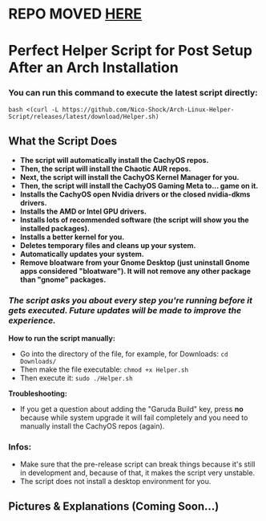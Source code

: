 # REPO MOVED [HERE](https://github.com/Nico-Shock/Arch-Helper-Script)

# Perfect Helper Script for Post Setup After an Arch Installation

### **You can run this command to execute the latest script directly:**
```
bash <(curl -L https://github.com/Nico-Shock/Arch-Linux-Helper-Script/releases/latest/download/Helper.sh)
```

## **What the Script Does**

- **The script will automatically install the CachyOS repos.**
- **Then, the script will install the Chaotic AUR repos.**
- **Next, the script will install the CachyOS Kernel Manager for you.**
- **Then, the script will install the CachyOS Gaming Meta to... game on it.**
- **Installs the CachyOS open Nvidia drivers or the closed nvidia-dkms drivers.**
- **Installs the AMD or Intel GPU drivers.**
- **Installs lots of recommended software (the script will show you the installed packages).**
- **Installs a better kernel for you.**
- **Deletes temporary files and cleans up your system.**
- **Automatically updates your system.**
- **Remove bloatware from your Gnome Desktop (just uninstall Gnome apps considered "bloatware"). It will not remove any other package than "gnome" packages.**

### *The script asks you about every step you're running before it gets executed. Future updates will be made to improve the experience.*

**How to run the script manually:**

- Go into the directory of the file, for example, for Downloads: `cd Downloads/`
- Then make the file executable: `chmod +x Helper.sh`
- Then execute it: `sudo ./Helper.sh`

**Troubleshooting:**

- If you get a question about adding the "Garuda Build" key, press **no** because while system upgrade it will fail completely and you need to manually install the CachyOS repos (again).

### **Infos:**

- Make sure that the pre-release script can break things because it's still in development and, because of that, it makes the script very unstable.
- The script does not install a desktop environment for you.


## Pictures & Explanations (Coming Soon...)
